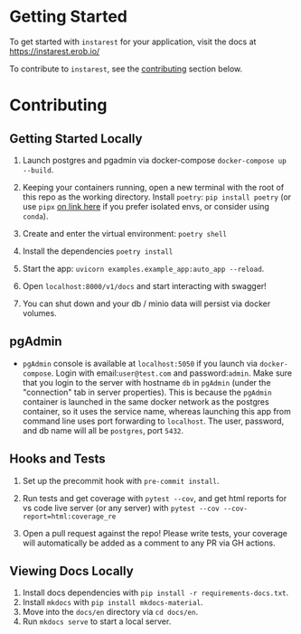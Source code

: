 # Getting Started
To get started with `instarest` for your application, visit the docs at <a href="https://instarest.erob.io/" target="_blank">https://instarest.erob.io/</a>

To contribute to `instarest`, see the [contributing](#contributing) section below.

# Contributing
## Getting Started Locally
1. Launch postgres and pgadmin via docker-compose `docker-compose up --build`.

1. Keeping your containers running, open a new terminal with the root of this repo as the working directory. Install `poetry`: `pip install poetry` (or use `pipx` [on link here](https://python-poetry.org/docs/1.4#installing-with-pipx) if you prefer isolated envs, or consider using `conda`).

1. Create and enter the virtual environment: `poetry shell`

1. Install the dependencies `poetry install`

1. Start the app: `uvicorn examples.example_app:auto_app --reload`.

1. Open `localhost:8000/v1/docs` and start interacting with swagger!

1. You can shut down and your db / minio data will persist via docker volumes.

## pgAdmin
- `pgAdmin` console is available at `localhost:5050` if you launch via `docker-compose`.  Login with email:`user@test.com` and password:`admin`.  Make sure that you login to the server with hostname `db` in `pgAdmin` (under the "connection" tab in server properties).  This is because the `pgAdmin` container is launched in the same docker network as the postgres container, so it uses the service name, whereas launching this app from command line uses port forwarding to `localhost`.  The user, password, and db name will all be `postgres`, port `5432`.

## Hooks and Tests
1. Set up the precommit hook with `pre-commit install`.

1. Run tests and get coverage with `pytest --cov`, and get html reports for vs code live server (or any server) with `pytest --cov --cov-report=html:coverage_re`

1. Open a pull request against the repo!  Please write tests, your coverage will automatically be added as a comment to any PR via GH actions.

## Viewing Docs Locally
1. Install docs dependencies with `pip install -r requirements-docs.txt`.
1. Install `mkdocs` with `pip install mkdocs-material`.
1. Move into the `docs/en` directory via `cd docs/en`.
1. Run `mkdocs serve` to start a local server.
